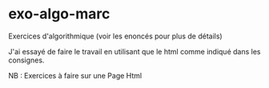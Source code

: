 # exo-algo-marc

Exercices d'algorithmique (voir les enoncés pour plus de détails)

J'ai essayé de faire le travail en utilisant que le html comme indiqué 
dans les consignes.

NB : Exercices à faire sur une Page Html
